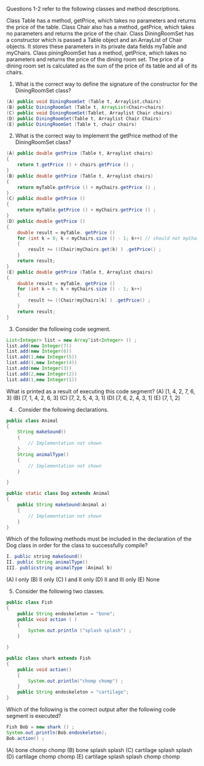 Questions 1-2 refer to the following classes and method descriptions. 

Class Table has a method, getPrice, which takes no parameters and returns the price of the table. 
Class Chair also has a method, getPrice, which takes no parameters and returns the price of the chair. 
Class DiningRoomSet has a constructor which is passed a Table object and an ArrayList of Chair objects. It stores these parameters in its private data fields myTable and myChairs.
Class piningRoomSet has a method, getPrice, which takes no parameters and returns the price of the dining room set. 
The price of a dining room set is calculated as the sum of the price of its table and all of its chairs. 

1. What is the correct way to define the signature of the constructor for the DiningRoomSet class? 

```java
(A) public void DiningRoomSet (Table t, Arraylist,chairs) 
(B) public DiningRoomSet (Table t, ArrayList<Chair>chairs) 
(C) public void DiningRoomSet(Tablet, Arraylist Chair chairs) 
(D) public DiningRoomSet(Table t, Arraylist Chair Chairs) 
(E) public DiningRoomSet (Table t, chair chairs) 
```

2. What is the correct way to implement the getPrice method of the DiningRoomSet class? 

```java
(A) public double getPrice (Table t, Arraylist chairs) 
{
    return t.getPrice () + chairs.getPrice () ;
}
(B) public double getPrice (Table t, Arraylist chairs) 
{
    return myTable.getPrice () + myChairs.getPrice () ;
}
(C) public double getPrice () 
{
    return myTable.getPrice () + myChairs.getPrice () ;
}
(D) public double getPrice () 
{
    double result = myTable. getPrice () 
    for (int k = 0; k < myChairs.size () - 1; k++) // should not myChairs.size()-1
    {
        result += ((Chair)myChairs.get(k) ) .getPrice() ;
    }
    return result; 
}
(E) public double getPrice (Table t, Arraylist chairs) 
{
    double result = myTable. getPrice () 
    for (int k = 0; k < myChairs.size () - 1; k++) 
    {
        result += ((Chair)myChairs[k] ) .getPrice() ;
    }
    return result; 
}
```

3. Consider the following code segment. 

```java
List<Integer> list = new Array^ist<Integer> () ; 
list.add(new Integer(7)) 
list.add(new Integer(6)) 
list.add(1,new Integer(5)) 
list.add(1,new Integer(4)) 
list.add(new Integer(3)) 
list.add(2,new Integer(2)) 
list.add(1,new Integer(1)) 
```

What is printed as a result of executing this code segment? 
(A) [1, 4, 2, 7, 6, 3] 
(B) [7, 1, 4, 2, 6, 3] 
(C) [7, 2, 5, 4, 3, 1] 
(D) [7, 6, 2, 4, 3, 1] 
(E) [7, 1, 2] 

4. . Consider the following declarations. 

```java
public class Animal 
{
    String makeSound()
    {
        // Implementation not shown 
    } 
    String animalType() 
    {
        // Implementation not shown 
    }

}

public static class Dog extends Animal 
{
    public String makeSound(Animal a)
    {
        // Implementation not shown 
    } 
}
```

Which of the following methods must be included in the declaration of the Dog class in order for the class to successfully compile? 

```java
I. public string makeSound() 
II. public String animalType() 
III. publicstring animalType (Animal b) 
```
(A) I only 
(B) II only 
(C) I and II only 
(D) II and III only 
(E) None 

5. Consider the following two classes. 

```java
public class Fish
{
    public String endoskeleton = "bone"; 
    public void action ( ) 
    {
        System.out.println ("splash splash") ; 
    }

} 

public class shark extends Fish 
{
    public void action() 
    {
        System.out.println("chomp chomp") ; 
    }
    public String endoskeleton = "cartilage"; 
}
```

Which of the following is the correct output after the following code segment is executed? 

```java
Fish Bob = new shark () ;
System.out.println(Bob.endoskeleton);  
Bob.action() ; 
```

(A) bone 
    chomp chomp 
(B) bone 
    splash splash
(C) cartilage 
    splash splash 
(D) cartilage 
    chomp chomp 
(E) cartilage 
    splash splash
    chomp chomp 
